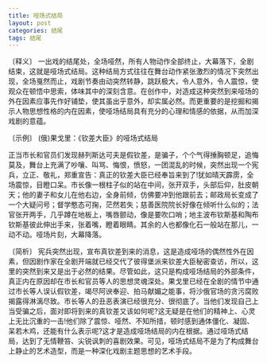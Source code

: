 ```yaml
---
title: 哑场式结局
layout: post
categories: 结尾
tags: 结尾
---
```


〔释义〕 一出戏的结尾处，全场哑然，所有人物动作全部终止，大幕落下，全剧结束，这就是哑场式结局。这种结局方式往往在舞台动作紧张激烈的情况下突然出现，全场戛然而止，戏剧节奏由动突然转静，跳跃极大，令人意外，令人震惊，使观众在顿悟中思索，体味其中的深刻含意。在创作中，对造成这种突然到来哑场的外在因素应事先作好铺垫，使其虽出乎意外，却实属必然。而更重要的是挖掘和揭示人物思想性格的内在因素，使哑场结局具有充分的心理和情感的依据，从而加深戏剧的意蕴。

〔示例〕 (俄)果戈里：《钦差大臣》的哑场式结局

正当市长和官员们发现赫列斯达可夫是假钦差，是骗子，个个气得捶胸顿足，追悔莫及，舞台上充满了吵嚷、叫骂、悔恨，愤怒，一团混乱的时候，突然出现一个宪兵，立正、敬礼，郑重宣告：真正的钦差大臣已经奉旨来到了!犹如晴天霹雳，全场震惊，目瞪口呆。市长像一根柱子似的站在中间，张开双手，头部后仰，肚皮朝天；他的妻子和女儿在他右边，全身前倾，仿佛要冲到他跟前去；邮政局长变成了一个大疑问号；督学憨态可掬，茫然若失；慈善医院院长好像在倾听什么似的；法官张开两手，几乎蹲在地板上，嘴唇颤动，像是要吹口哨；地主波布钦斯基和陶布钦斯基彼此伸出手来，张着嘴，瞪着眼睛。其余的人也都像化石一般站在那儿，一动不动。哑场片刻，大幕降落。

〔简析〕 宪兵突然出现，宣布真钦差到来的消息，这是造成哑场的偶然性外在因素，但因剧作家在全剧开端就已经交代了彼得堡派来钦差大臣秘密查访，所以，这里的突然到来又是出于必然的结果。尽管如此，这只是构成哑场结局的外部条件，真正内在原因却在市长和官员等人的思想灵魂深处。果戈里已经在全剧的情节中通过市长等人误认假钦差，竭尽阿谀奉迎、拍马献媚之能事，将沙俄官场的贪污腐败揭露得淋漓尽致。市长等人的丑恶表演已经很充分、很彻底了。当他们发现自己上当受骗之后，面对即将到来的真钦差又该如何呢?这无疑是在他们的精神上、心灵上无比沉重的一击!他们除了震惊、哑然、不知所措，顿时感到通体僵化、凝固、呆若木鸡，还能有什么表示呢?这才是造成哑场结局的内在根据。通过哑场式结局，达到了无情鞭笞、尖锐讽刺的喜剧效果。可见，哑场式结局不是为了构成舞台上静止的艺术造型，而是一种深化戏剧主题思想的艺术手段。 